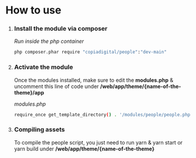 # How to use

1. ### Install the module via composer
   
   _Run inside the php container_
   ```sh
   php composer.phar require "copiadigital/people":"dev-main"
   ```

2. ### Activate the module

   Once the modules installed, make sure to edit the **modules.php** & uncomment this line of code under **/web/app/theme/{name-of-the-theme}/app**

   _modules.php_
   ```sh
   require_once get_template_directory() . '/modules/people/people.php';
   ```

3. ### Compiling assets

   To compile the people script, you just need to run yarn & yarn start or yarn build under **/web/app/theme/{name-of-the-theme}**
